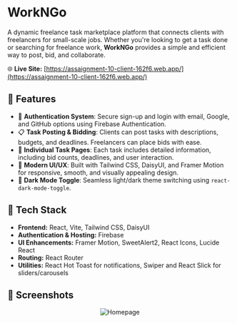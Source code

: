 # WorkNGo

A dynamic freelance task marketplace platform that connects clients with freelancers for small-scale jobs. Whether you're looking to get a task done or searching for freelance work, **WorkNGo** provides a simple and efficient way to post, bid, and collaborate.

🌐 **Live Site:** [https://assaignment-10-client-162f6.web.app/](https://assaignment-10-client-162f6.web.app/)

## 🚀 Features

- 🔐 **Authentication System**: Secure sign-up and login with email, Google, and GitHub options using Firebase Authentication.
- 📋 **Task Posting & Bidding**: Clients can post tasks with descriptions, budgets, and deadlines. Freelancers can place bids with ease.
- 📄 **Individual Task Pages**: Each task includes detailed information, including bid counts, deadlines, and user interaction.
- 🎨 **Modern UI/UX**: Built with Tailwind CSS, DaisyUI, and Framer Motion for responsive, smooth, and visually appealing design.
- 🌙 **Dark Mode Toggle**: Seamless light/dark theme switching using `react-dark-mode-toggle`.

## 🧩 Tech Stack

- **Frontend:** React, Vite, Tailwind CSS, DaisyUI
- **Authentication & Hosting:** Firebase
- **UI Enhancements:** Framer Motion, SweetAlert2, React Icons, Lucide React
- **Routing:** React Router
- **Utilities:** React Hot Toast for notifications, Swiper and React Slick for sliders/carousels

## 📸 Screenshots

<div align="center">
  <img src="![alt text](image.png)" alt="Homepage" width="45%"/>
</div>




